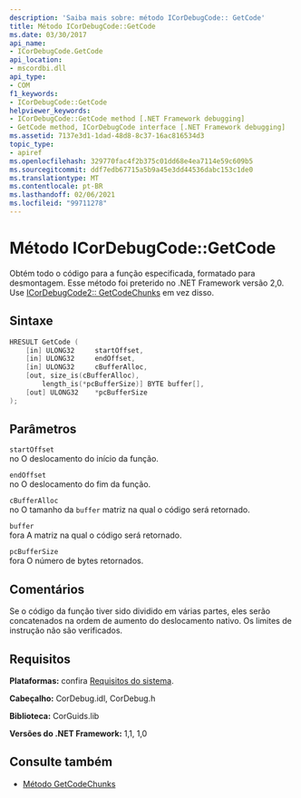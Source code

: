 ```yaml
---
description: 'Saiba mais sobre: método ICorDebugCode:: GetCode'
title: Método ICorDebugCode::GetCode
ms.date: 03/30/2017
api_name:
- ICorDebugCode.GetCode
api_location:
- mscordbi.dll
api_type:
- COM
f1_keywords:
- ICorDebugCode::GetCode
helpviewer_keywords:
- ICorDebugCode::GetCode method [.NET Framework debugging]
- GetCode method, ICorDebugCode interface [.NET Framework debugging]
ms.assetid: 7137e3d1-1dad-48d8-8c37-16ac816534d3
topic_type:
- apiref
ms.openlocfilehash: 329770fac4f2b375c01dd68e4ea7114e59c609b5
ms.sourcegitcommit: ddf7edb67715a5b9a45e3dd44536dabc153c1de0
ms.translationtype: MT
ms.contentlocale: pt-BR
ms.lasthandoff: 02/06/2021
ms.locfileid: "99711278"
---
```

# <a name="icordebugcodegetcode-method"></a>Método ICorDebugCode::GetCode

Obtém todo o código para a função especificada, formatado para desmontagem. Esse método foi preterido no .NET Framework versão 2,0. Use [ICorDebugCode2:: GetCodeChunks](icordebugcode2-getcodechunks-method.md) em vez disso.  
  
## <a name="syntax"></a>Sintaxe  
  
```cpp  
HRESULT GetCode (  
    [in] ULONG32     startOffset,
    [in] ULONG32     endOffset,  
    [in] ULONG32     cBufferAlloc,  
    [out, size_is(cBufferAlloc),  
        length_is(*pcBufferSize)] BYTE buffer[],  
    [out] ULONG32    *pcBufferSize  
);  
```  
  
## <a name="parameters"></a>Parâmetros  

 `startOffset`  
 no O deslocamento do início da função.  
  
 `endOffset`  
 no O deslocamento do fim da função.  
  
 `cBufferAlloc`  
 no O tamanho da `buffer` matriz na qual o código será retornado.  
  
 `buffer`  
 fora A matriz na qual o código será retornado.  
  
 `pcBufferSize`  
 fora O número de bytes retornados.  
  
## <a name="remarks"></a>Comentários  

 Se o código da função tiver sido dividido em várias partes, eles serão concatenados na ordem de aumento do deslocamento nativo. Os limites de instrução não são verificados.  
  
## <a name="requirements"></a>Requisitos  

 **Plataformas:** confira [Requisitos do sistema](../../get-started/system-requirements.md).  
  
 **Cabeçalho:** CorDebug.idl, CorDebug.h  
  
 **Biblioteca:** CorGuids.lib  
  
 **Versões do .NET Framework:** 1,1, 1,0  
  
## <a name="see-also"></a>Consulte também

- [Método GetCodeChunks](icordebugcode2-getcodechunks-method.md)
